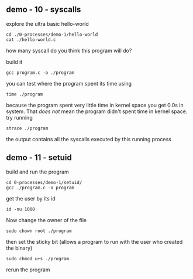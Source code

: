 ## demo - 10 -  syscalls

explore the ultra basic hello-world

```
cd ./0-processes/demo-1/hello-world
cat ./hello-world.c
```

how many syscall do you think this program will do?

build it

```
gcc program.c -o ./program
```

you can test where the program spent its time using

```
time ./program
```

because the program spent very little time in kernel space you get 0.0s in system. That *does not* mean the program didn't spent time in kernel space. try running

```
strace ./program
```

the output contains all the syscalls executed by this running process



## demo - 11 - setuid

build and run the program

```
cd 0-processes/demo-1/setuid/
gcc ./program.c -o program
```

get the user by its id

```
id -nu 1000
```


Now change the owner of the file
```
sudo chown root ./program
```

then set the sticky bit (allows a program to run with the user who created the binary)

```
sudo chmod u+s ./program
```

rerun the program



